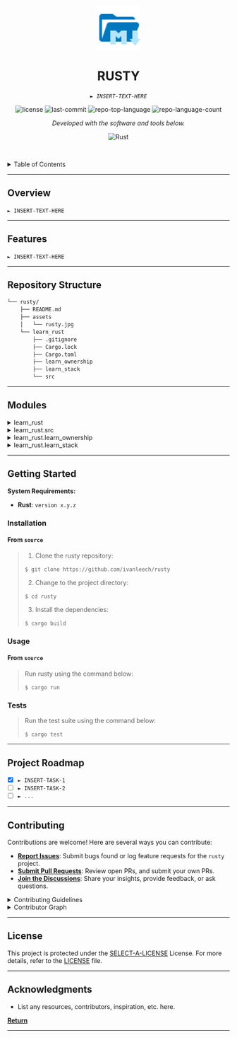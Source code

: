 <p align="center">
  <img src="https://raw.githubusercontent.com/PKief/vscode-material-icon-theme/ec559a9f6bfd399b82bb44393651661b08aaf7ba/icons/folder-markdown-open.svg" width="100" alt="project-logo">
</p>
<p align="center">
    <h1 align="center">RUSTY</h1>
</p>
<p align="center">
    <em><code>► INSERT-TEXT-HERE</code></em>
</p>
<p align="center">
	<img src="https://img.shields.io/github/license/ivanleech/rusty?style=flat-square&logo=opensourceinitiative&logoColor=white&color=0080ff" alt="license">
	<img src="https://img.shields.io/github/last-commit/ivanleech/rusty?style=flat-square&logo=git&logoColor=white&color=0080ff" alt="last-commit">
	<img src="https://img.shields.io/github/languages/top/ivanleech/rusty?style=flat-square&color=0080ff" alt="repo-top-language">
	<img src="https://img.shields.io/github/languages/count/ivanleech/rusty?style=flat-square&color=0080ff" alt="repo-language-count">
<p>
<p align="center">
		<em>Developed with the software and tools below.</em>
</p>
<p align="center">
	<img src="https://img.shields.io/badge/Rust-000000.svg?style=flat-square&logo=Rust&logoColor=white" alt="Rust">
</p>

<br><!-- TABLE OF CONTENTS -->
<details>
  <summary>Table of Contents</summary><br>

- [ Overview](#-overview)
- [ Features](#-features)
- [ Repository Structure](#-repository-structure)
- [ Modules](#-modules)
- [ Getting Started](#-getting-started)
  - [ Installation](#-installation)
  - [ Usage](#-usage)
  - [ Tests](#-tests)
- [ Project Roadmap](#-project-roadmap)
- [ Contributing](#-contributing)
- [ License](#-license)
- [ Acknowledgments](#-acknowledgments)
</details>
<hr>

##  Overview

<code>► INSERT-TEXT-HERE</code>

---

##  Features

<code>► INSERT-TEXT-HERE</code>

---

##  Repository Structure

```sh
└── rusty/
    ├── README.md
    ├── assets
    │   └── rusty.jpg
    └── learn_rust
        ├── .gitignore
        ├── Cargo.lock
        ├── Cargo.toml
        ├── learn_ownership
        ├── learn_stack
        └── src
```

---

##  Modules

<details closed><summary>learn_rust</summary>

| File                                                                               | Summary                         |
| ---                                                                                | ---                             |
| [Cargo.toml](https://github.com/ivanleech/rusty/blob/master/learn_rust/Cargo.toml) | <code>► INSERT-TEXT-HERE</code> |

</details>

<details closed><summary>learn_rust.src</summary>

| File                                                                                         | Summary                         |
| ---                                                                                          | ---                             |
| [main.rs](https://github.com/ivanleech/rusty/blob/master/learn_rust/src/main.rs)             | <code>► INSERT-TEXT-HERE</code> |
| [blockchain.rs](https://github.com/ivanleech/rusty/blob/master/learn_rust/src/blockchain.rs) | <code>► INSERT-TEXT-HERE</code> |

</details>

<details closed><summary>learn_rust.learn_ownership</summary>

| File                                                                                                                               | Summary                         |
| ---                                                                                                                                | ---                             |
| [test_function_ownership.rs](https://github.com/ivanleech/rusty/blob/master/learn_rust/learn_ownership/test_function_ownership.rs) | <code>► INSERT-TEXT-HERE</code> |
| [test_ownership.rs](https://github.com/ivanleech/rusty/blob/master/learn_rust/learn_ownership/test_ownership.rs)                   | <code>► INSERT-TEXT-HERE</code> |

</details>

<details closed><summary>learn_rust.learn_stack</summary>

| File                                                                                       | Summary                         |
| ---                                                                                        | ---                             |
| [main.rs](https://github.com/ivanleech/rusty/blob/master/learn_rust/learn_stack/main.rs)   | <code>► INSERT-TEXT-HERE</code> |
| [stack.rs](https://github.com/ivanleech/rusty/blob/master/learn_rust/learn_stack/stack.rs) | <code>► INSERT-TEXT-HERE</code> |

</details>

---

##  Getting Started

**System Requirements:**

* **Rust**: `version x.y.z`

###  Installation

<h4>From <code>source</code></h4>

> 1. Clone the rusty repository:
>
> ```console
> $ git clone https://github.com/ivanleech/rusty
> ```
>
> 2. Change to the project directory:
> ```console
> $ cd rusty
> ```
>
> 3. Install the dependencies:
> ```console
> $ cargo build
> ```

###  Usage

<h4>From <code>source</code></h4>

> Run rusty using the command below:
> ```console
> $ cargo run
> ```

###  Tests

> Run the test suite using the command below:
> ```console
> $ cargo test
> ```

---

##  Project Roadmap

- [X] `► INSERT-TASK-1`
- [ ] `► INSERT-TASK-2`
- [ ] `► ...`

---

##  Contributing

Contributions are welcome! Here are several ways you can contribute:

- **[Report Issues](https://github.com/ivanleech/rusty/issues)**: Submit bugs found or log feature requests for the `rusty` project.
- **[Submit Pull Requests](https://github.com/ivanleech/rusty/blob/main/CONTRIBUTING.md)**: Review open PRs, and submit your own PRs.
- **[Join the Discussions](https://github.com/ivanleech/rusty/discussions)**: Share your insights, provide feedback, or ask questions.

<details closed>
<summary>Contributing Guidelines</summary>

1. **Fork the Repository**: Start by forking the project repository to your github account.
2. **Clone Locally**: Clone the forked repository to your local machine using a git client.
   ```sh
   git clone https://github.com/ivanleech/rusty
   ```
3. **Create a New Branch**: Always work on a new branch, giving it a descriptive name.
   ```sh
   git checkout -b new-feature-x
   ```
4. **Make Your Changes**: Develop and test your changes locally.
5. **Commit Your Changes**: Commit with a clear message describing your updates.
   ```sh
   git commit -m 'Implemented new feature x.'
   ```
6. **Push to github**: Push the changes to your forked repository.
   ```sh
   git push origin new-feature-x
   ```
7. **Submit a Pull Request**: Create a PR against the original project repository. Clearly describe the changes and their motivations.
8. **Review**: Once your PR is reviewed and approved, it will be merged into the main branch. Congratulations on your contribution!
</details>

<details closed>
<summary>Contributor Graph</summary>
<br>
<p align="center">
   <a href="https://github.com{/ivanleech/rusty/}graphs/contributors">
      <img src="https://contrib.rocks/image?repo=ivanleech/rusty">
   </a>
</p>
</details>

---

##  License

This project is protected under the [SELECT-A-LICENSE](https://choosealicense.com/licenses) License. For more details, refer to the [LICENSE](https://choosealicense.com/licenses/) file.

---

##  Acknowledgments

- List any resources, contributors, inspiration, etc. here.

[**Return**](#-overview)

---
